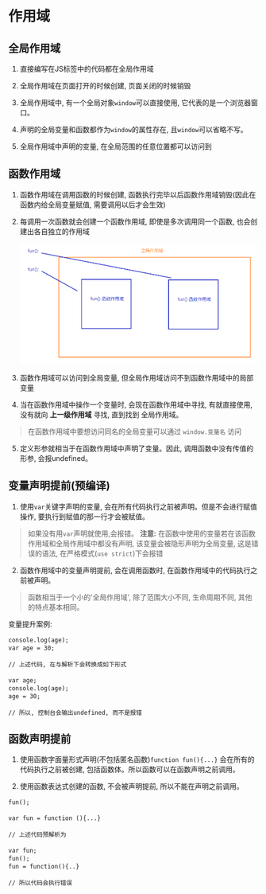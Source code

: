 #  作用域

##  全局作用域

1. 直接编写在JS标签中的代码都在全局作用域

2. 全局作用域在页面打开的时候创建, 页面关闭的时候销毁

3. 全局作用域中, 有一个全局对象`window`可以直接使用, 它代表的是一个浏览器窗口。

4. 声明的全局变量和函数都作为`window`的属性存在, 且`window`可以省略不写。

5. 全局作用域中声明的变量, 在全局范围的任意位置都可以访问到

##  函数作用域

1. 函数作用域在调用函数的时候创建, 函数执行完毕以后函数作用域销毁(因此在函数内给全局变量赋值, 需要调用以后才会生效)

2. 每调用一次函数就会创建一个函数作用域, 即使是多次调用同一个函数, 也会创建出各自独立的作用域

    ![函数作用域](imgs/函数作用域01.jpg)

3. 函数作用域可以访问到全局变量, 但全局作用域访问不到函数作用域中的局部变量

4. 当在函数作用域中操作一个变量时, 会现在函数作用域中寻找, 有就直接使用, 没有就向 **上一级作用域** 寻找, 直到找到 全局作用域。
> 在函数作用域中要想访问同名的全局变量可以通过 `window.变量名` 访问

5. 定义形参就相当于在函数作用域中声明了变量。因此, 调用函数中没有传值的形参, 会报undefined。

##  变量声明提前(预编译)

1. 使用`var`关键字声明的变量, 会在所有代码执行之前被声明。但是不会进行赋值操作, 要执行到赋值的那一行才会被赋值。
> 如果没有用`var`声明就使用,会报错。 
> **注意:** 在函数中使用的变量若在该函数作用域和全局作用域中都没有声明, 该变量会被隐形声明为全局变量, 这是错误的语法, 在严格模式(`use strict`)下会报错 

2. 函数作用域中的变量声明提前, 会在调用函数时, 在函数作用域中的代码执行之前被声明。
> 函数相当于一个小的'全局作用域', 除了范围大小不同, 生命周期不同, 其他的特点基本相同。

变量提升案例: 
```
console.log(age);
var age = 30; 

// 上述代码, 在与解析下会转换成如下形式

var age; 
console.log(age);
age = 30;

// 所以, 控制台会输出undefined, 而不是报错
```

##  函数声明提前

1. 使用函数字面量形式声明(不包括匿名函数)`function fun(){...}` 会在所有的代码执行之前被创建, 包括函数体。所以函数可以在函数声明之前调用。

2. 使用函数表达式创建的函数, 不会被声明提前, 所以不能在声明之前调用。
```
fun();

var fun = function (){...}

// 上述代码预解析为

var fun; 
fun();
fun = function(){..}

// 所以代码会执行错误
```

